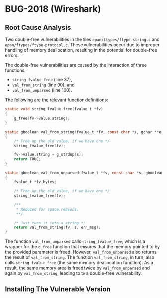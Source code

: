 # BUG-2018 (Wireshark)

## Root Cause Analysis

Two double-free vulnerabilities in the files `epan/ftypes/ftype-string.c` and `epan/ftypes/ftype-protocol.c`. These vulnerabilities occur due to improper handling of memory deallocation, resulting in the potential for double-free errors.

The double-free vulnerabilities are caused by the interaction of three functions:

- `string_fvalue_free` (line 37),
- `val_from_string` (line 90), and
- `val_from_unparsed` (line 100).

The following are the relevant function definitions:

```C
static void string_fvalue_free(fvalue_t *fv)
{
	g_free(fv->value.string);
}

```

```C
static gboolean val_from_string(fvalue_t *fv, const char *s, gchar **err_msg _U_)
{
	/* Free up the old value, if we have one */
	string_fvalue_free(fv);

	fv->value.string = g_strdup(s);
	return TRUE;
}
```

```C
static gboolean val_from_unparsed(fvalue_t *fv, const char *s, gboolean allow_partial_value _U_, gchar **err_msg)
{
	fvalue_t *fv_bytes;

	/* Free up the old value, if we have one */
	string_fvalue_free(fv);

	/**
	 * Reduced for space reasons.
	 **/

	/* Just turn it into a string */
	return val_from_string(fv, s, err_msg);
}
```

The function `val_from_unparsed` calls `string_fvalue_free`, which is a wrapper for the `g_free` function that ensures that the memory pointed to by the provided parameter is freed. However, `val_from_unparsed` also returns the result of  `val_from_string`. The function `val_from_string`, in turn, also calls `string_fvalue_free` (the same memory deallocation function). As a result, the same memory area is freed twice by `val_from_unparsed` and again by `val_from_string`, leading to to a double-free vulnerability.

## Installing The Vulnerable Version
